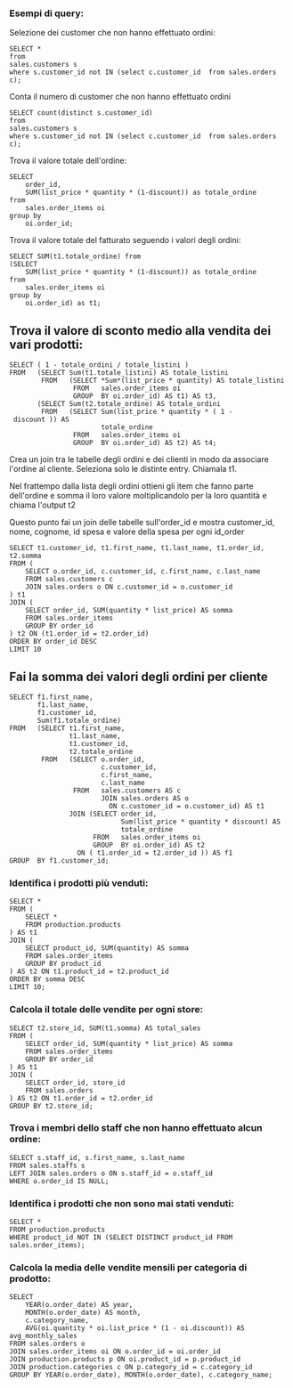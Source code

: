 ### Esempi di query:

Selezione dei customer che non hanno effettuato ordini:

    SELECT *
    from 
    sales.customers s
    where s.customer_id not IN (select c.customer_id  from sales.orders c);

Conta il numero di customer che non hanno effettuato ordini

    SELECT count(distinct s.customer_id)
    from 
    sales.customers s
    where s.customer_id not IN (select c.customer_id  from sales.orders c);

Trova il valore totale dell'ordine:

    SELECT
        order_id,
        SUM(list_price * quantity * (1-discount)) as totale_ordine
    from
        sales.order_items oi
    group by
        oi.order_id;

Trova il valore totale del fatturato seguendo i valori degli ordini:

    SELECT SUM(t1.totale_ordine) from
    (SELECT
        SUM(list_price * quantity * (1-discount)) as totale_ordine
    from
        sales.order_items oi
    group by
        oi.order_id) as t1;

## Trova il valore di sconto medio alla vendita dei vari prodotti:

    SELECT ( 1 - totale_ordini / totale_listini )  
    FROM   (SELECT Sum(t1.totale_listini) AS totale_listini  
            FROM   (SELECT *Sum*(list_price * quantity) AS totale_listini  
                    FROM   sales.order_items oi  
                    GROUP  BY oi.order_id) AS t1) AS t3,  
           (SELECT Sum(t2.totale_ordine) AS totale_ordini  
            FROM   (SELECT Sum(list_price * quantity * ( 1 - discount )) AS  
                           totale_ordine  
                    FROM   sales.order_items oi  
                    GROUP  BY oi.order_id) AS t2) AS t4;

Crea un join tra le tabelle degli ordini e dei clienti in modo da associare l'ordine al cliente.
Seleziona solo le distinte entry.
Chiamala t1.

Nel frattempo dalla lista degli ordini ottieni gli item che fanno parte dell'ordine e somma il loro valore moltiplicandolo per la loro quantità e chiama l'output t2

Questo punto fai un join delle tabelle sull'order_id e mostra customer_id, nome, cognome, id spesa e valore della spesa per ogni id_order

    SELECT t1.customer_id, t1.first_name, t1.last_name, t1.order_id, t2.somma
    FROM (
        SELECT o.order_id, c.customer_id, c.first_name, c.last_name
        FROM sales.customers c
        JOIN sales.orders o ON c.customer_id = o.customer_id
    ) t1
    JOIN (
        SELECT order_id, SUM(quantity * list_price) AS somma
        FROM sales.order_items
        GROUP BY order_id
    ) t2 ON (t1.order_id = t2.order_id)
    ORDER BY order_id DESC
    LIMIT 10

## Fai la somma dei valori degli ordini per cliente

    SELECT f1.first_name,
           f1.last_name,
           f1.customer_id,
           Sum(f1.totale_ordine)
    FROM   (SELECT t1.first_name,
                   t1.last_name,
                   t1.customer_id,
                   t2.totale_ordine
            FROM   (SELECT o.order_id,
                           c.customer_id,
                           c.first_name,
                           c.last_name
                    FROM   sales.customers AS c
                           JOIN sales.orders AS o
                             ON c.customer_id = o.customer_id) AS t1
                   JOIN (SELECT order_id,
                                Sum(list_price * quantity * discount) AS
                                totale_ordine
                         FROM   sales.order_items oi
                         GROUP  BY oi.order_id) AS t2
                     ON ( t1.order_id = t2.order_id )) AS f1
    GROUP  BY f1.customer_id; 

### Identifica i prodotti più venduti:

    SELECT *
    FROM (
        SELECT *
        FROM production.products
    ) AS t1
    JOIN (
        SELECT product_id, SUM(quantity) AS somma
        FROM sales.order_items
        GROUP BY product_id
    ) AS t2 ON t1.product_id = t2.product_id
    ORDER BY somma DESC
    LIMIT 10;

### Calcola il totale delle vendite per ogni store:

    SELECT t2.store_id, SUM(t1.somma) AS total_sales
    FROM (
        SELECT order_id, SUM(quantity * list_price) AS somma
        FROM sales.order_items
        GROUP BY order_id
    ) AS t1
    JOIN (
        SELECT order_id, store_id
        FROM sales.orders
    ) AS t2 ON t1.order_id = t2.order_id
    GROUP BY t2.store_id;

### Trova i membri dello staff che non hanno effettuato alcun ordine:

    SELECT s.staff_id, s.first_name, s.last_name
    FROM sales.staffs s
    LEFT JOIN sales.orders o ON s.staff_id = o.staff_id
    WHERE o.order_id IS NULL;

### Identifica i prodotti che non sono mai stati venduti:

    SELECT *
    FROM production.products
    WHERE product_id NOT IN (SELECT DISTINCT product_id FROM sales.order_items);

### Calcola la media delle vendite mensili per categoria di prodotto:

    SELECT 
        YEAR(o.order_date) AS year,
        MONTH(o.order_date) AS month,
        c.category_name,
        AVG(oi.quantity * oi.list_price * (1 - oi.discount)) AS avg_monthly_sales
    FROM sales.orders o
    JOIN sales.order_items oi ON o.order_id = oi.order_id
    JOIN production.products p ON oi.product_id = p.product_id
    JOIN production.categories c ON p.category_id = c.category_id
    GROUP BY YEAR(o.order_date), MONTH(o.order_date), c.category_name;
